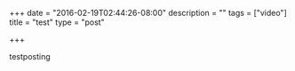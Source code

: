 +++
date = "2016-02-19T02:44:26-08:00"
description = ""
tags = ["video"]
title = "test"
type = "post"

+++

testposting